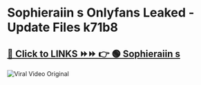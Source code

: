
 # Sophieraiin s Onlyfans Leaked - Update Files k71b8

## <h2><a href="https://clipsfans.com/Sophieraiin_s&ref=git">🔗 Click to LINKS ⏩⏩ 👉 🟢 Sophieraiin s </a></h2>

<a href="https://clipsfans.com/Sophieraiin_s&ref=git" rel="nofollow" data-target="animated-image.originalLink"><img src="https://i.ibb.co.com/xMMVF88/686577567.gif" alt="Viral Video Original" style="max-width: 100%; display: inline-block;" data-target="animated-image.originalImage"></a>


